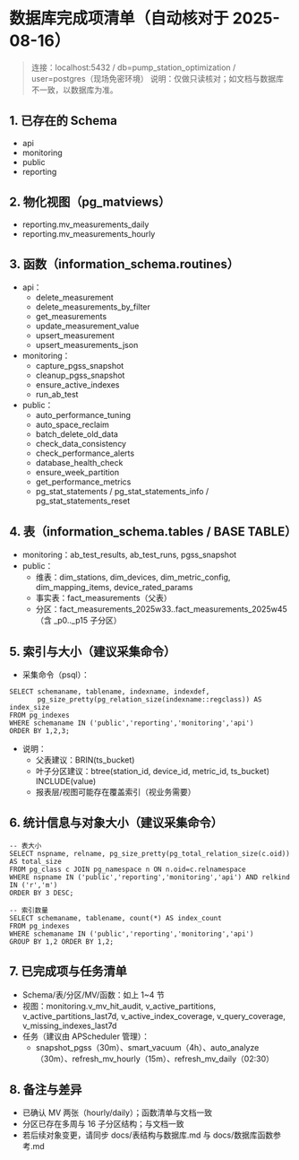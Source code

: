 # 数据库完成项清单（自动核对于 2025-08-16）

> 连接：localhost:5432 / db=pump_station_optimization / user=postgres（现场免密环境）
> 说明：仅做只读核对；如文档与数据库不一致，以数据库为准。

## 1. 已存在的 Schema

- api
- monitoring
- public
- reporting

## 2. 物化视图（pg_matviews）

- reporting.mv_measurements_daily
- reporting.mv_measurements_hourly

## 3. 函数（information_schema.routines）

- api：
  - delete_measurement
  - delete_measurements_by_filter
  - get_measurements
  - update_measurement_value
  - upsert_measurement
  - upsert_measurements_json
- monitoring：
  - capture_pgss_snapshot
  - cleanup_pgss_snapshot
  - ensure_active_indexes
  - run_ab_test
- public：
  - auto_performance_tuning
  - auto_space_reclaim
  - batch_delete_old_data
  - check_data_consistency
  - check_performance_alerts
  - database_health_check
  - ensure_week_partition
  - get_performance_metrics
  - pg_stat_statements / pg_stat_statements_info / pg_stat_statements_reset

## 4. 表（information_schema.tables / BASE TABLE）

- monitoring：ab_test_results, ab_test_runs, pgss_snapshot
- public：
  - 维表：dim_stations, dim_devices, dim_metric_config, dim_mapping_items, device_rated_params
  - 事实表：fact_measurements（父表）
  - 分区：fact_measurements_2025w33..fact_measurements_2025w45（含 \_p0..\_p15 子分区）

## 5. 索引与大小（建议采集命令）

- 采集命令（psql）：

```
SELECT schemaname, tablename, indexname, indexdef,
       pg_size_pretty(pg_relation_size(indexname::regclass)) AS index_size
FROM pg_indexes
WHERE schemaname IN ('public','reporting','monitoring','api')
ORDER BY 1,2,3;
```

- 说明：
  - 父表建议：BRIN(ts_bucket)
  - 叶子分区建议：btree(station_id, device_id, metric_id, ts_bucket) INCLUDE(value)
  - 报表层/视图可能存在覆盖索引（视业务需要）

## 6. 统计信息与对象大小（建议采集命令）

```
-- 表大小
SELECT nspname, relname, pg_size_pretty(pg_total_relation_size(c.oid)) AS total_size
FROM pg_class c JOIN pg_namespace n ON n.oid=c.relnamespace
WHERE nspname IN ('public','reporting','monitoring','api') AND relkind IN ('r','m')
ORDER BY 3 DESC;

-- 索引数量
SELECT schemaname, tablename, count(*) AS index_count
FROM pg_indexes
WHERE schemaname IN ('public','reporting','monitoring','api')
GROUP BY 1,2 ORDER BY 1,2;
```

## 7. 已完成项与任务清单

- Schema/表/分区/MV/函数：如上 1~4 节
- 视图：monitoring.v_mv_hit_audit, v_active_partitions, v_active_partitions_last7d, v_active_index_coverage, v_query_coverage, v_missing_indexes_last7d
- 任务（建议由 APScheduler 管理）：
  - snapshot_pgss（30m）、smart_vacuum（4h）、auto_analyze（30m）、refresh_mv_hourly（15m）、refresh_mv_daily（02:30）

## 8. 备注与差异

- 已确认 MV 两张（hourly/daily）；函数清单与文档一致
- 分区已存在多周与 16 子分区结构；与文档一致
- 若后续对象变更，请同步 docs/表结构与数据库.md 与 docs/数据库函数参考.md
